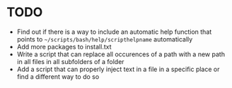 # TODO

- Find out if there is a way to include an automatic help function that points to `~/scripts/bash/help/scripthelpname` automatically
- Add more packages to install.txt
- Write a script that can replace all occurences of a path with a new path in all files in all subfolders of a folder
- Add a script that can properly inject text in a file in a specific place or find a different way to do so

